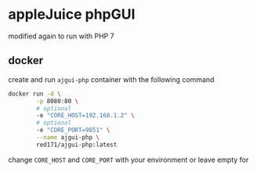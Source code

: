 # appleJuice phpGUI

modified again to run with PHP 7 

## docker

create and run `ajgui-php` container with the following command

```bash
docker run -d \
        -p 8080:80 \
        # optional
        -e "CORE_HOST=192.168.1.2" \
        # optional
        -e "CORE_PORT=9851" \
        --name ajgui-php \
        red171/ajgui-php:latest
```

change `CORE_HOST` and `CORE_PORT` with your environment or leave empty for 